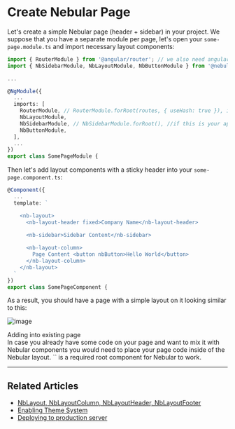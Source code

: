 # Create Nebular Page

Let's create a simple Nebular page (header + sidebar) in your project. 
We suppose that you have a separate module per page, let's open your `some-page.module.ts` and import necessary layout components:

```ts
import { RouterModule } from '@angular/router'; // we also need angular router for Nebular to function properly
import { NbSidebarModule, NbLayoutModule, NbButtonModule } from '@nebular/theme';

...

@NgModule({
  ...
  imports: [
    RouterModule, // RouterModule.forRoot(routes, { useHash: true }), if this is your app.module
    NbLayoutModule,
    NbSidebarModule, // NbSidebarModule.forRoot(), //if this is your app.module
    NbButtonModule,
  ],
  ...
})
export class SomePageModule {

```

Then let's add layout components with a sticky header into your `some-page.component.ts`:
```ts
@Component({
  ...
  template: `

    <nb-layout>
      <nb-layout-header fixed>Company Name</nb-layout-header>

      <nb-sidebar>Sidebar Content</nb-sidebar>
      
      <nb-layout-column>
        Page Content <button nbButton>Hello World</button>
      </nb-layout-column>
    </nb-layout>
  `
})
export class SomePageComponent {

```

As a result, you should have a page with a simple layout on it looking similar to this:

![image](assets/images/articles/sample-page.png)

<div class="note note-info">
  <div class="note-title">Adding into existing page</div>
  <div class="note-body">
    In case you already have some code on your page and want to mix it with Nebular components you would need to place your page code inside of the Nebular layout. 
    `<nb-layout></nb-layout>` is a required root component for Nebular to work.
  </div>
</div>
<hr> 


## Related Articles

- [NbLayout, NbLayoutColumn, NbLayoutHeader, NbLayoutFooter](docs/components/layout)
- [Enabling Theme System](docs/design-system/enable-customizable-themes)
- [Deploying to production server](docs/guides/server-deployment)
